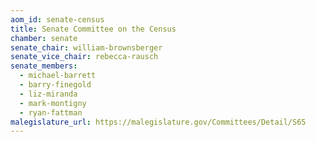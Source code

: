 ```yaml
---
aom_id: senate-census
title: Senate Committee on the Census
chamber: senate
senate_chair: william-brownsberger
senate_vice_chair: rebecca-rausch
senate_members:
  - michael-barrett
  - barry-finegold
  - liz-miranda
  - mark-montigny
  - ryan-fattman
malegislature_url: https://malegislature.gov/Committees/Detail/S65
---
```

